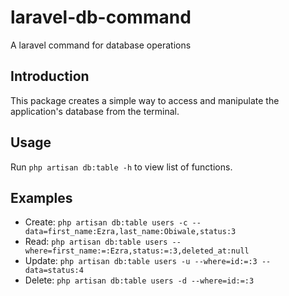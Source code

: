 # laravel-db-command
A laravel command for database operations

## Introduction

This package creates a simple way to access and manipulate the application's database from the terminal.

## Usage

Run `php artisan db:table -h` to view list of functions.

## Examples

- Create: `php artisan db:table users -c --data=first_name:Ezra,last_name:Obiwale,status:3`
- Read: `php artisan db:table users --where=first_name:=:Ezra,status:=:3,deleted_at:null`
- Update: `php artisan db:table users -u --where=id:=:3 --data=status:4`
- Delete: `php artisan db:table users -d --where=id:=:3`
